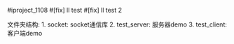 #iproject_1108
#[fix] ll test
#[fix] ll test 2

文件夹结构:
	1. socket: socket通信库
	2. test_server: 服务器demo
	3. test_client: 客户端demo
